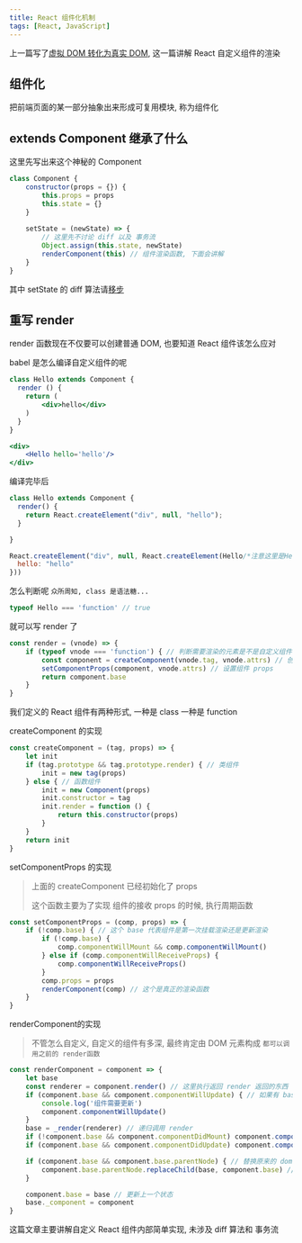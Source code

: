 ```yaml
---
title: React 组件化机制
tags: [React, JavaScript]
---
```


上一篇写了[虚拟 DOM 转化为真实 DOM](), 这一篇讲解 React 自定义组件的渲染

## 组件化

把前端页面的某一部分抽象出来形成可复用模块, 称为组件化

## extends Component 继承了什么

这里先写出来这个神秘的 Component

```js
class Component {
    constructor(props = {}) {
        this.props = props
        this.state = {}
    }
    
    setState = (newState) => {
        // 这里先不讨论 diff 以及 事务流
        Object.assign(this.state, newState)
        renderComponent(this) // 组件渲染函数, 下面会讲解
    }
}
```

其中 setState 的 diff 算法请[移步]()

## 重写 render

render 函数现在不仅要可以创建普通 DOM, 也要知道 React 组件该怎么应对

babel 是怎么编译自定义组件的呢

```jsx
class Hello extends Component {
  render () {
    return (
    	<div>hello</div>
    )
  }
}

<div>
	<Hello hello='hello'/>
</div>
```

编译完毕后

```js
class Hello extends Component {
  render() {
    return React.createElement("div", null, "hello");
  }

}

React.createElement("div", null, React.createElement(Hello/*注意这里是Hello变量*/, {
  hello: "hello"
}))
```

怎么判断呢 `众所周知, class 是语法糖...`

```js
typeof Hello === 'function' // true
```

就可以写 render 了

```js
const render = (vnode) => {
    if (typeof vnode === 'function') { // 判断需要渲染的元素是不是自定义组件
        const component = createComponent(vnode.tag, vnode.attrs) // 创建组件对象(未渲染)
        setComponentProps(component, vnode.attrs) // 设置组件 props
        return component.base
    }
}
```

我们定义的 React 组件有两种形式, 一种是 class 一种是 function

createComponent 的实现

```js
const createComponent = (tag, props) => {
    let init
    if (tag.prototype && tag.prototype.render) { // 类组件
        init = new tag(props)
    } else { // 函数组件
        init = new Component(props)
        init.constructor = tag
        init.render = function () {
            return this.constructor(props)
        }
    }
    return init
}
```

setComponentProps 的实现

> 上面的 createComponent 已经初始化了 props
>
> 这个函数主要为了实现 组件的接收 props 的时候, 执行周期函数

```js
const setComponentProps = (comp, props) => {
    if (!comp.base) { // 这个 base 代表组件是第一次挂载渲染还是更新渲染
        if (!comp.base) {
            comp.componentWillMount && comp.componentWillMount()
        } else if (comp.componentWillReceiveProps) {
            comp.componentWillReceiveProps()
        }
        comp.props = props
        renderComponent(comp) // 这个是真正的渲染函数
    }
}
```

renderComponent的实现

> 不管怎么自定义, 自定义的组件有多深, 最终肯定由 DOM 元素构成 `都可以调用之前的 render函数`

```js
const renderComponent = component => {
    let base
    const renderer = component.render() // 这里执行返回 render 返回的东西
    if (component.base && component.componentWillUpdate) { // 如果有 base, 说明不是初始化渲染, 是更新渲染
        console.log('组件需要更新')
        component.componentWillUpdate()
    }
    base = _render(renderer) // 递归调用 render
    if (!component.base && component.componentDidMount) component.componentDidMount()
    if (component.base && component.componentDidUpdate) component.componentDidUpdate()

    if (component.base && component.base.parentNode) { // 替换原来的 dom
        component.base.parentNode.replaceChild(base, component.base) // render 函数 return 不能 return 多个元素的原因
    }

    component.base = base // 更新上一个状态
    base._component = component
}
```

这篇文章主要讲解自定义 React 组件内部简单实现, 未涉及 diff 算法和 事务流